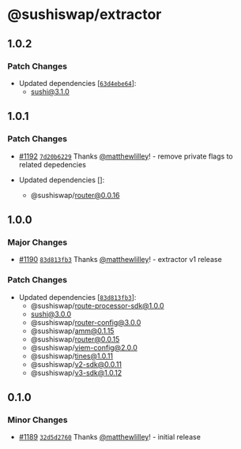 # @sushiswap/extractor

## 1.0.2

### Patch Changes

- Updated dependencies [[`63d4ebe64`](https://github.com/sushiswap/sushiswap/commit/63d4ebe645f546a47401e34f7d2da2d95da6edcb)]:
  - sushi@3.1.0

## 1.0.1

### Patch Changes

- [#1192](https://github.com/sushiswap/sushiswap/pull/1192) [`7d20b6229`](https://github.com/sushiswap/sushiswap/commit/7d20b6229a6393a292a35ff8116df4180314241a) Thanks [@matthewlilley](https://github.com/matthewlilley)! - remove private flags to related depedencies

- Updated dependencies []:
  - @sushiswap/router@0.0.16

## 1.0.0

### Major Changes

- [#1190](https://github.com/sushiswap/sushiswap/pull/1190) [`83d813fb3`](https://github.com/sushiswap/sushiswap/commit/83d813fb338eb5488cbd47513fd525342fbcf81b) Thanks [@matthewlilley](https://github.com/matthewlilley)! - extractor v1 release

### Patch Changes

- Updated dependencies [[`83d813fb3`](https://github.com/sushiswap/sushiswap/commit/83d813fb338eb5488cbd47513fd525342fbcf81b)]:
  - @sushiswap/route-processor-sdk@1.0.0
  - sushi@3.0.0
  - @sushiswap/router-config@3.0.0
  - @sushiswap/amm@0.1.15
  - @sushiswap/router@0.0.15
  - @sushiswap/viem-config@2.0.0
  - @sushiswap/tines@1.0.11
  - @sushiswap/v2-sdk@0.0.11
  - @sushiswap/v3-sdk@1.0.12

## 0.1.0

### Minor Changes

- [#1189](https://github.com/sushiswap/sushiswap/pull/1189) [`32d5d2760`](https://github.com/sushiswap/sushiswap/commit/32d5d276098eb0d6bf544f37245cc33f003278ef) Thanks [@matthewlilley](https://github.com/matthewlilley)! - initial release
